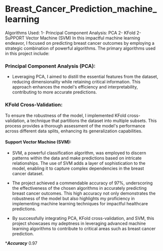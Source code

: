 # Breast_Cancer_Prediction_machine_learning
Algorithms Used:
1- Principal Component Analysis: PCA
2- KFold
2- SuPPORT Vector Machine (SVM)
In this impactful machine learning endeavor, I focused on predicting breast cancer outcomes by employing a strategic combination of powerful algorithms. The primary algorithms used in this project include:

### Principal Component Analysis (PCA):
* Leveraging PCA, I aimed to distill the essential features from the dataset, reducing dimensionality while retaining critical information. This approach enhances the model's efficiency and interpretability, contributing to more accurate predictions.

### KFold Cross-Validation:
To ensure the robustness of the model, I implemented KFold cross-validation, a technique that partitions the dataset into multiple subsets. This process provides a thorough assessment of the model's performance across different data splits, enhancing its generalization capabilities.

#### Support Vector Machine (SVM):
* SVM, a powerful classification algorithm, was employed to discern patterns within the data and make predictions based on intricate relationships. The use of SVM adds a layer of sophistication to the model, enabling it to capture complex dependencies in the breast cancer dataset.

* The project achieved a commendable accuracy of 97%, underscoring the effectiveness of the chosen algorithms in accurately predicting breast cancer outcomes. This high accuracy not only demonstrates the robustness of the model but also highlights my proficiency in implementing machine learning techniques for impactful healthcare predictions.

* By successfully integrating PCA, KFold cross-validation, and SVM, this project showcases my adeptness in leveraging advanced machine learning algorithms to contribute to critical areas such as breast cancer prediction.

****Accuracy***
0.97
